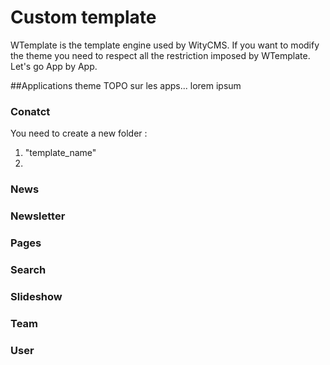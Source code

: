 # Custom template

WTemplate is the template engine used by WityCMS.
If you want to modify the theme you need to respect all the restriction imposed by WTemplate. 
Let's go App by App.

##Applications theme
TOPO sur les apps... lorem ipsum

### Conatct

You need to create a new folder :
1. "template_name"
2. 


### News

### Newsletter

### Pages

### Search

### Slideshow


### Team

### User